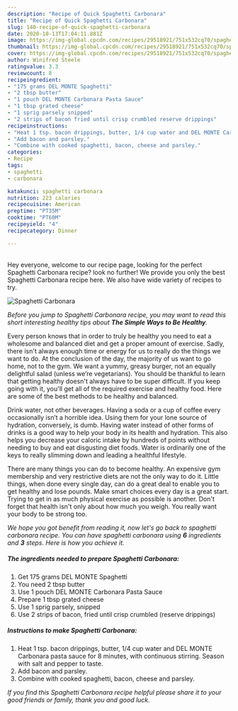 ```yaml
---
description: "Recipe of Quick Spaghetti Carbonara"
title: "Recipe of Quick Spaghetti Carbonara"
slug: 140-recipe-of-quick-spaghetti-carbonara
date: 2020-10-13T17:04:11.881Z
image: https://img-global.cpcdn.com/recipes/29518921/751x532cq70/spaghetti-carbonara-recipe-main-photo.jpg
thumbnail: https://img-global.cpcdn.com/recipes/29518921/751x532cq70/spaghetti-carbonara-recipe-main-photo.jpg
cover: https://img-global.cpcdn.com/recipes/29518921/751x532cq70/spaghetti-carbonara-recipe-main-photo.jpg
author: Winifred Steele
ratingvalue: 3.3
reviewcount: 8
recipeingredient:
- "175 grams DEL MONTE Spaghetti"
- "2 tbsp butter"
- "1 pouch DEL MONTE Carbonara Pasta Sauce"
- "1 tbsp grated cheese"
- "1 sprig parsely snipped"
- "2 strips of bacon fried until crisp crumbled reserve drippings"
recipeinstructions:
- "Heat 1 tsp. bacon drippings, butter, 1/4 cup water and DEL MONTE Carbonara pasta sauce for 8 minutes, with continuous stirring. Season with salt and pepper to taste."
- "Add bacon and parsley."
- "Combine with cooked spaghetti, bacon, cheese and parsley."
categories:
- Recipe
tags:
- spaghetti
- carbonara

katakunci: spaghetti carbonara 
nutrition: 223 calories
recipecuisine: American
preptime: "PT35M"
cooktime: "PT60M"
recipeyield: "4"
recipecategory: Dinner

---
```

<br>
Hey everyone, welcome to our recipe page, looking for the perfect Spaghetti Carbonara recipe? look no further! We provide you only the best Spaghetti Carbonara recipe here. We also have wide variety of recipes to try.
<br>


![Spaghetti Carbonara](https://img-global.cpcdn.com/recipes/29518921/751x532cq70/spaghetti-carbonara-recipe-main-photo.jpg)

<i>Before you jump to Spaghetti Carbonara recipe, you may want to read this short interesting healthy tips about <strong>The Simple Ways to Be Healthy</strong>.</i>

Every person knows that in order to truly be healthy you need to eat a wholesome and balanced diet and get a proper amount of exercise. Sadly, there isn't always enough time or energy for us to really do the things we want to do. At the conclusion of the day, the majority of us want to go home, not to the gym. We want a yummy, greasy burger, not an equally delightful salad (unless we’re vegetarians). You should be thankful to learn that getting healthy doesn't always have to be super difficult. If you keep going with it, you'll get all of the required exercise and healthy food. Here are some of the best methods to be healthy and balanced.

Drink water, not other beverages. Having a soda or a cup of coffee every occasionally isn’t a horrible idea. Using them for your lone source of hydration, conversely, is dumb. Having water instead of other forms of drinks is a good way to help your body in its health and hydration. This also helps you decrease your caloric intake by hundreds of points without needing to buy and eat disgusting diet foods. Water is ordinarily one of the keys to really slimming down and leading a healthful lifestyle.

There are many things you can do to become healthy. An expensive gym membership and very restrictive diets are not the only way to do it. Little things, when done every single day, can do a great deal to enable you to get healthy and lose pounds. Make smart choices every day is a great start. Trying to get in as much physical exercise as possible is another. Don't forget that health isn't only about how much you weigh. You really want your body to be strong too. 


<i>We hope you got benefit from reading it, now let's go back to spaghetti carbonara recipe. You can have spaghetti carbonara using <strong>6</strong> ingredients and <strong>3</strong> steps. Here is how you achieve it.
</i>

##### The ingredients needed to prepare Spaghetti Carbonara:

1. Get 175 grams DEL MONTE Spaghetti
1. You need 2 tbsp butter
1. Use 1 pouch DEL MONTE Carbonara Pasta Sauce
1. Prepare 1 tbsp grated cheese
1. Use 1 sprig parsely, snipped
1. Use 2 strips of bacon, fried until crisp crumbled (reserve drippings)


##### Instructions to make Spaghetti Carbonara:

1. Heat 1 tsp. bacon drippings, butter, 1/4 cup water and DEL MONTE Carbonara pasta sauce for 8 minutes, with continuous stirring. Season with salt and pepper to taste.
1. Add bacon and parsley.
1. Combine with cooked spaghetti, bacon, cheese and parsley.


<i>If you find this Spaghetti Carbonara recipe helpful please share it to your good friends or family, thank you and good luck.</i>
